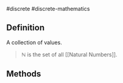 #discrete
#discrete-mathematics 
## Definition
A collection of values.
> $\mathbb{N}$ is the set of all [[Natural Numbers]].
## Methods